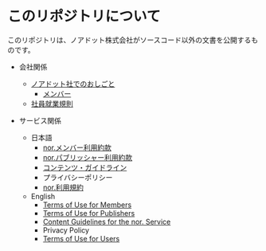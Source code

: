 # このリポジトリについて
このリポジトリは、ノアドット株式会社がソースコード以外の文書を公開するものです。

- 会社関係
  - [ノアドット社でのおしごと](workingatnordot.md)
    - [メンバー](ourteam.md)
  - [社員就業規則](employeehandbook.md)

- サービス関係
  - 日本語
    - [nor.メンバー利用約款](tou_members_ja.md)
    - [nor.パブリッシャー利用約款](tou_publishers_ja.md)
    - [コンテンツ・ガイドライン](guidelines_ja.md)
    - プライバシーポリシー
    - [nor.利用規約](terms_ja.md)
  - English
    - [Terms of Use for Members](tou_members_en.md)
    - [Terms of Use for Publishers](tou_publishers_en.md)
    - [Content Guidelines for the nor. Service](guidelines_ja.md)
    - Privacy Policy
    - [Terms of Use for Users](terms_en.md)
